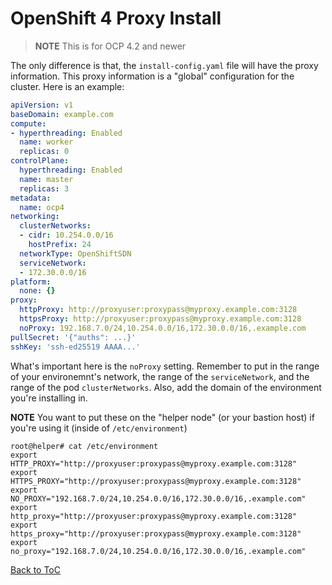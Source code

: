 # OpenShift 4 Proxy Install

> **NOTE** This is for OCP 4.2 and newer

The only difference is that, the `install-config.yaml` file will have the proxy information. This proxy information is a "global" configuration for the cluster. Here is an example:

```yaml
apiVersion: v1
baseDomain: example.com
compute:
- hyperthreading: Enabled
  name: worker
  replicas: 0
controlPlane:
  hyperthreading: Enabled
  name: master
  replicas: 3
metadata:
  name: ocp4
networking:
  clusterNetworks:
  - cidr: 10.254.0.0/16
    hostPrefix: 24
  networkType: OpenShiftSDN
  serviceNetwork:
  - 172.30.0.0/16
platform:
  none: {}
proxy:
  httpProxy: http://proxyuser:proxypass@myproxy.example.com:3128
  httpsProxy: http://proxyuser:proxypass@myproxy.example.com:3128
  noProxy: 192.168.7.0/24,10.254.0.0/16,172.30.0.0/16,.example.com
pullSecret: '{"auths": ...}'
sshKey: 'ssh-ed25519 AAAA...'
```

What's important here is the `noProxy` setting. Remember to put in the range of your environemnt's network, the range of the `serviceNetwork`, and the range of the pod `clusterNetworks`. Also, add the domain of the environment you're installing in.

**NOTE** You want to put these on the "helper node" (or your bastion host) if you're using it (inside of `/etc/environment`)

```shell
root@helper# cat /etc/environment
export HTTP_PROXY="http://proxyuser:proxypass@myproxy.example.com:3128"
export HTTPS_PROXY="http://proxyuser:proxypass@myproxy.example.com:3128"
export NO_PROXY="192.168.7.0/24,10.254.0.0/16,172.30.0.0/16,.example.com"
export http_proxy="http://proxyuser:proxypass@myproxy.example.com:3128"
export https_proxy="http://proxyuser:proxypass@myproxy.example.com:3128"
export no_proxy="192.168.7.0/24,10.254.0.0/16,172.30.0.0/16,.example.com"
```

[Back to ToC](../)
